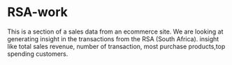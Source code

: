 # RSA-work
This is a section of a sales data from an ecommerce site. 
We are looking at generating insight in the transactions from the RSA (South Africa). insight like total sales revenue, number of transaction,
most purchase products,top spending customers.
